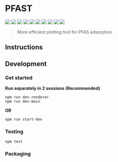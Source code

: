 # PFAST

![](https://img.shields.io/badge/Electron-3.1.9-yellowgreen)
![](https://img.shields.io/badge/React-16.8.6-green)
![](https://img.shields.io/badge/TypeScript-3.4.5-ff69b4)
![](https://img.shields.io/badge/Mobx-5.15.4-informational)
![](https://img.shields.io/badge/AntDesign-4.1.4-lightgrey)
![](https://img.shields.io/badge/Webpack-4.32.2-9cf)
![](https://img.shields.io/badge/Less-3.11.1-ddee44)
![](https://img.shields.io/badge/Jest-24.8.0-c2c2c2)
![](https://img.shields.io/badge/log4js-6.2.1-adeead)
![](https://img.shields.io/badge/license-GPL%203.0-blue)

> More efficient plotting tool for PFAS adsorption.

## Instructions

## Development

### Get started

**Run separately in 2 sessions (Recommended)**
```
npm run dev-renderer
npm run dev-main
```
**OR**
```
npm run start-dev
```

### Testing

```
npm test
```

### Packaging
